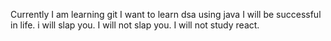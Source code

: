 Currently I am learning git
I want to learn dsa using java
I will be successful in life.
i will slap you.
I will not slap you. 
I will not study react.
